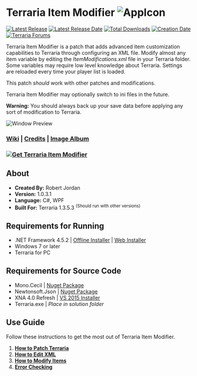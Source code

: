 # Terraria Item Modifier ![AppIcon](http://i.imgur.com/Gs2AaQD.png)

[![Latest Release](https://img.shields.io/github/release/trigger-death/TerrariaItemModifier.svg?style=flat&label=version)](https://github.com/trigger-death/TerrariaItemModifier/releases/latest)
[![Latest Release Date](https://img.shields.io/github/release-date-pre/trigger-death/TerrariaItemModifier.svg?style=flat&label=released)](https://github.com/trigger-death/TerrariaItemModifier/releases/latest)
[![Total Downloads](https://img.shields.io/github/downloads/trigger-death/TerrariaItemModifier/total.svg?style=flat)](https://github.com/trigger-death/TerrariaItemModifier/releases)
[![Creation Date](https://img.shields.io/badge/created-august%202017-A642FF.svg?style=flat)](https://github.com/trigger-death/TerrariaItemModifier/commit/d335bf4936895744c8b9f91396ca2f5d19db81f2)
[![Terraria Forums](https://img.shields.io/badge/terraria-forums-28A828.svg?style=flat)](https://forums.terraria.org/index.php?threads/61419/)

Terraria Item Modifier is a patch that adds advanced item customization capabilities to Terraria through configuring an XML file. Modify almost any item variable by editing the *ItemModifications.xml* file in your Terraria folder. Some variables may require low level knowledge about Terraria. Settings are reloaded every time your player list is loaded.

This patch *should* work with other patches and modifications.

Terraria Item Modifier may optionally switch to ini files in the future.

**Warning:** You should always back up your save data before applying any sort of modification to Terraria.

![Window Preview](http://i.imgur.com/hwO48jZ.png)

### [Wiki](https://github.com/trigger-death/TerrariaItemModifier/wiki) | [Credits](https://github.com/trigger-death/TerrariaItemModifier/wiki/Credits) | [Image Album](http://imgur.com/a/tRSoe)

### [![Get Terraria Item Modifier](http://i.imgur.com/XBrcALb.png)](https://github.com/trigger-death/TerrariaItemModifier/releases/latest)

## About

* **Created By:** Robert Jordan
* **Version:** 1.0.3.1
* **Language:** C#, WPF
* **Built For:** Terraria 1.3.5.3 <sup>(Should run with other versions)</sup>

## Requirements for Running
* .NET Framework 4.5.2 | [Offline Installer](https://www.microsoft.com/en-us/download/details.aspx?id=42642) | [Web Installer](https://www.microsoft.com/en-us/download/details.aspx?id=42643)
* Windows 7 or later
* Terraria for PC

## Requirements for Source Code
* Mono.Cecil | [Nuget Package](https://www.nuget.org/packages/Mono.Cecil/)
* Newtonsoft.Json | [Nuget Package](https://www.nuget.org/packages/Newtonsoft.Json/)
* XNA 4.0 Refresh | [VS 2015 Installer](https://mxa.codeplex.com/releases/view/618279)
* Terraria.exe | *Place in solution folder*

## Use Guide
Follow these instructions to get the most out of Terraria Item Modifier.

1. **[How to Patch Terraria](https://github.com/trigger-death/TerrariaItemModifier/wiki/How-to-Patch-Terraria)**
2. **[How to Edit XML](https://github.com/trigger-death/TerrariaItemModifier/wiki/How-to-Edit-XML)**
3. **[How to Modify Items](https://github.com/trigger-death/TerrariaItemModifier/wiki/How-to-Modify-Items)**
4. **[Error Checking](https://github.com/trigger-death/TerrariaItemModifier/wiki/Error-Checking)**
